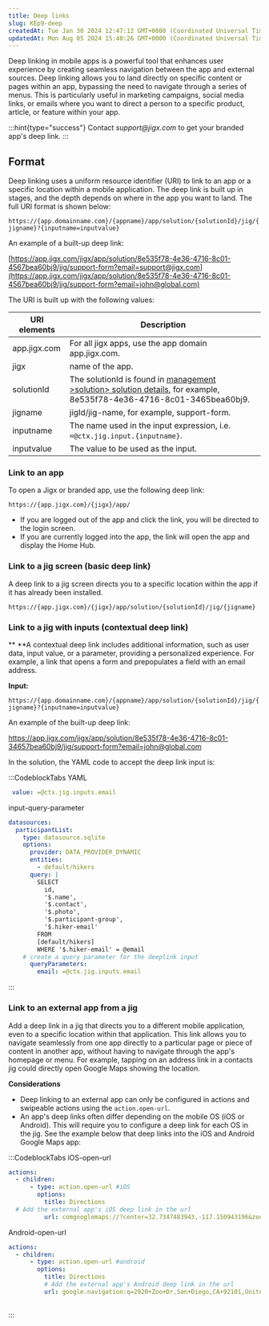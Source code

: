 ```yaml
---
title: Deep links
slug: KEp9-deep
createdAt: Tue Jan 30 2024 12:47:12 GMT+0000 (Coordinated Universal Time)
updatedAt: Mon Aug 05 2024 15:48:26 GMT+0000 (Coordinated Universal Time)
---
```


Deep linking in mobile apps is a powerful tool that enhances user experience by creating seamless navigation between the app and external sources. Deep linking allows you to land directly on specific content or pages within an app, bypassing the need to navigate through a series of menus. This is particularly useful in marketing campaigns, social media links, or emails where you want to direct a person to a specific product, article, or feature within your app.

:::hint{type="success"}
Contact *support\@jigx.com* to get your branded app's deep link.&#x20;
:::

## Format

Deep linking uses a uniform resource identifier (URI) to link to an app or a specific location within a mobile application. The deep link is built up in stages, and the depth depends on where in the app you want to land. The full URI format is shown below:

`https://{app.domainname.com}/{appname}/app/solution/{solutionId}/jig/{jigname}?{inputname=inputvalue}`

An example of a built-up deep link:

[https://app.jigx.com/jigx/app/solution/8e535f78-4e36-4716-8c01-4567bea60bj9/jig/support-form?email=support@jigx.com](https://app.jigx.com/jigx/app/solution/8e535f78-4e36-4716-8c01-4567bea60bj9/jig/support-form?email=john@global.com)

The URI is built up with the following values:&#x20;

| **URI elements** | **Description**                                                                                                                                                 |
| ---------------- | --------------------------------------------------------------------------------------------------------------------------------------------------------------- |
| app.jigx.com     | For all jigx apps, use the app domain app.jigx.com.                                                                                                             |
| jigx             | name of the app.                                                                                                                                                |
| solutionId       | The solutionId is found in [management >solution> solution details](https://docs.jigx.com/solution-details), for example, 8e535f78-4e36-4716-8c01-3465bea60bj9. |
| jigname          | jigId/jig-name, for example, support-form.                                                                                                                      |
| inputname        | The name used in the input expression, i.e. `=@ctx.jig.input.{inputname}`.                                                                                      |
| inputvalue       | The value to be used as the input.                                                                                                                              |

### Link to an app

To open a Jigx or branded app, use the following deep link:

`https://{app.jigx.com}/{jigx}/app/`

- If you are logged out of the app and click the link, you will be directed to the login screen.&#x20;
- If you are currently logged into the app, the link will open the app and display the Home Hub.

### Link to a jig screen (basic deep link)

A deep link to a jig screen directs you to a specific location within the app if it has already been installed.

`https://{app.jigx.com}/{jigx}/app/solution/{solutionId}/jig/{jigname}`

### Link to a jig with inputs (contextual deep link)

** **A contextual deep link includes additional information, such as user data, input value, or a parameter, providing a personalized experience. For example, a link that opens a form and prepopulates a field with an email address.

**Input:**

`https://{app.domainname.com}/{appname}/app/solution/{solutionId}/jig/{jigname}?{inputname=inputvalue}`

An example of the built-up deep link:

<a href="https://app.jigx.com/jigx/app/solution/8e535f78-4e36-4716-8c01-34657bea60bj9/jig/support-form?email=john@global.com" target="_blank">https\://app.jigx.com/jigx/app/solution/8e535f78-4e36-4716-8c01-34657bea60bj9/jig/support-form?email=john\@global.com</a>

In the solution, the YAML code to accept the deep link input is:

:::CodeblockTabs
YAML

```yaml
 value: =@ctx.jig.inputs.email
```

input-query-parameter

```yaml
datasources:
  participantList: 
    type: datasource.sqlite
    options:
      provider: DATA_PROVIDER_DYNAMIC
      entities:
        - default/hikers
      query: |
        SELECT
          id,
          '$.name',
          '$.contact',
          '$.photo',
          '$.participant-group',
          '$.hiker-email'
        FROM
        [default/hikers]    
        WHERE '$.hiker-email' = @email
    # create a query parameter for the deeplink input
      queryParameters:
        email: =@ctx.jig.inputs.email
```
:::

### Link to an external app from a jig

Add a deep link in a jig that directs you to a different mobile application, even to a specific location within that application. This link allows you to navigate seamlessly from one app directly to a particular page or piece of content in another app, without having to navigate through the app's homepage or menu. For example, tapping on an address link in a contacts jig could directly open Google Maps showing the location.&#x20;

**Considerations**

- Deep linking to an external app can only be configured in actions and swipeable actions using the `action.open-url`.
- An app's deep links often differ depending on the mobile OS (iOS or Android). This will require you to configure a deep link for each OS in the jig. See the example below that deep links into the iOS and Android Google Maps app:

:::CodeblockTabs
iOS-open-url

```yaml
actions:
  - children:
      - type: action.open-url #iOS
        options:
          title: Directions
  # Add the external app's iOS deep link in the url    
          url: comgooglemaps://?center=32.7347483943,-117.150943196&zoom=14
```

Android-open-url

```yaml
actions:
  - children:  
      - type: action.open-url #android
        options:
          title: Directions
          # Add the external app's Android deep link in the url
          url: google.navigation:q=2920+Zoo+Dr,San+Diego,CA+92101,United+States
 
```
:::

